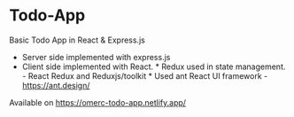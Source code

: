 # Todo-App
Basic Todo App in React &amp; Express.js

* Server side implemented with express.js
* Client side implemented with React.
      * Redux used in state management. - React Redux and Reduxjs/toolkit
      * Used ant React UI framework - https://ant.design/
      
Available on https://omerc-todo-app.netlify.app/
